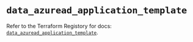 # `data_azuread_application_template`

Refer to the Terraform Registory for docs: [`data_azuread_application_template`](https://www.terraform.io/docs/providers/azuread/d/application_template).
